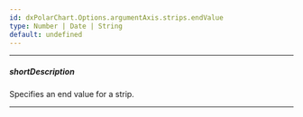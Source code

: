 ```yaml
---
id: dxPolarChart.Options.argumentAxis.strips.endValue
type: Number | Date | String
default: undefined
---
```

---
##### shortDescription
Specifies an end value for a strip.

---
